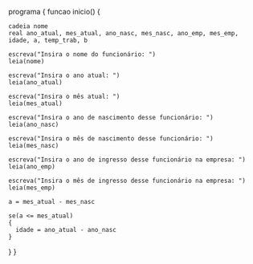 programa {
  funcao inicio() {
    
    cadeia nome
    real ano_atual, mes_atual, ano_nasc, mes_nasc, ano_emp, mes_emp, idade, a, temp_trab, b

    escreva("Insira o nome do funcionário: ")
    leia(nome)

    escreva("Insira o ano atual: ")
    leia(ano_atual)

    escreva("Insira o mês atual: ")
    leia(mes_atual)

    escreva("Insira o ano de nascimento desse funcionário: ")
    leia(ano_nasc)

    escreva("Insira o mês de nascimento desse funcionário: ")
    leia(mes_nasc)

    escreva("Insira o ano de ingresso desse funcionário na empresa: ")
    leia(ano_emp)

    escreva("Insira o mês de ingresso desse funcionário na empresa: ")
    leia(mes_emp)

    a = mes_atual - mes_nasc

    se(a <= mes_atual)
    {
      idade = ano_atual - ano_nasc
    }
  }
}

